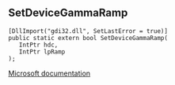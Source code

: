 ## SetDeviceGammaRamp

```
[DllImport("gdi32.dll", SetLastError = true)]
public static extern bool SetDeviceGammaRamp(
   IntPtr hdc,
   IntPtr lpRamp
);
```

[Microsoft documentation](https://docs.microsoft.com/en-us/windows/win32/api/wingdi/nf-wingdi-setdevicegammaramp)
